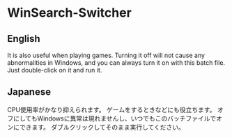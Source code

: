 # WinSearch-Switcher
## English
It is also useful when playing games. Turning it off will not cause any abnormalities in Windows, and you can always turn it on with this batch file. Just double-click on it and run it.
## Japanese
CPU使用率がかなり抑えられます。
ゲームをするときなどにも役立ちます。
オフにしてもWindowsに異常は現れませんし、いつでもこのバッチファイルでオンにできます。
ダブルクリックしてそのまま実行してください。
